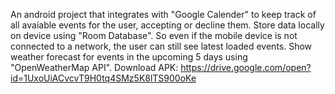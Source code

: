 An android project that integrates with "Google Calender" to keep track of all avaiable events for the user, accepting or decline them.
Store data locally on device using "Room Database". So even if the mobile device is not connected to a network, the user can still see latest loaded events.
Show weather forecast for events in the upcoming 5 days using "OpenWeatherMap API".
Download APK: https://drive.google.com/open?id=1UxoUiACvcvT9H0tq4SMz5K8lTS900oKe